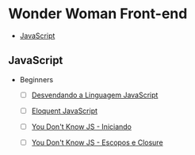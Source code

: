 # Wonder Woman Front-end

- [JavaScript](#javascript)

## JavaScript
  - Beginners
    - [ ] [Desvendando a Linguagem JavaScript](src/desvendandojs.md)
    - [ ] [Eloquent JavaScript](src/eloquentjs.md)
    - [ ] [You Don't Know JS - Iniciando](src/YDKJK/up&going.md)
    - [ ] [You Don't Know JS - Escopos e Closure](src/YDKJS/escopos&closures.md)

